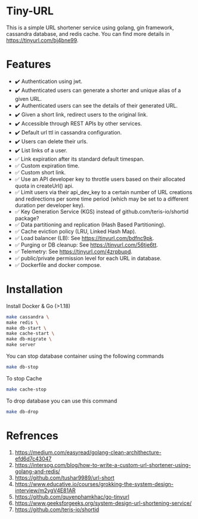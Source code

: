 # Tiny-URL
This is a simple URL shortener service using golang, gin framework, cassandra database, and redis cache. You can find more details in https://tinyurl.com/bj4bne99.

# Features

- :heavy_check_mark: Authentication using jwt. <br/>
- :heavy_check_mark: Authenticated users can generate a shorter and unique alias of a given URL.<br/>
- :heavy_check_mark: Authenticated users can see the details of their generated URL.<br/>   
- :heavy_check_mark: Given a short link, redirect users to the original link. <br/>
- :heavy_check_mark: Accessible through REST APIs by other services.<br/>
- :heavy_check_mark: Default url ttl in cassandra configuration. <br/>
- :heavy_check_mark: Users can delete their urls. <br/>
- :heavy_check_mark: List links of a user. <br/>
- :white_check_mark: Link expiration after its standard default timespan. <br/>
- :white_check_mark: Custom expiration time. <br/> 
- :white_check_mark: Custom short link.  <br/>
- :white_check_mark: Use an API developer key to throttle users based on their allocated quota in createUrl() api.<br/>
- :white_check_mark: Limit users via their api_dev_key to a certain number of URL creations and redirections per some time period (which may be set to a different duration per developer key). <br/>
- :white_check_mark: Key Generation Service (KGS) instead of github.com/teris-io/shortid package? <br/>
- :white_check_mark: Data partitioning and replication (Hash Based Partitioning). <br/>
- :white_check_mark: Cache eviction policy (LRU, Linked Hash Map). <br/>
- :white_check_mark: Load balancer (LB): See https://tinyurl.com/bdfnc9pk. <br/>
- :white_check_mark: Purging or DB cleanup: See https://tinyurl.com/56tje6tt. <br/>
- :white_check_mark: Telemetry: See https://tinyurl.com/4zrpbupd. <br/>
- :white_check_mark: public/private permission level for each URL in database. <br/>
- :white_check_mark: Dockerfile and docker compose. <br/>

# Installation

Install Docker & Go (>1.18)

```bash
make cassandra \
make redis \
make db-start \
make cache-start \
make db-migrate \
make server
```
You can stop database container using the following commands

```bash
make db-stop
```
To stop Cache

```bash
make cache-stop
```
To drop database you can use this command

```bash
make db-drop
```

# Refrences

1. https://medium.com/easyread/golang-clean-archithecture-efd6d7c43047
2. https://intersog.com/blog/how-to-write-a-custom-url-shortener-using-golang-and-redis/
3. https://github.com/tushar9989/url-short
4. https://www.educative.io/courses/grokking-the-system-design-interview/m2ygV4E81AR
5. https://github.com/quyenphamkhac/go-tinyurl
6. https://www.geeksforgeeks.org/system-design-url-shortening-service/
7. https://github.com/teris-io/shortid
